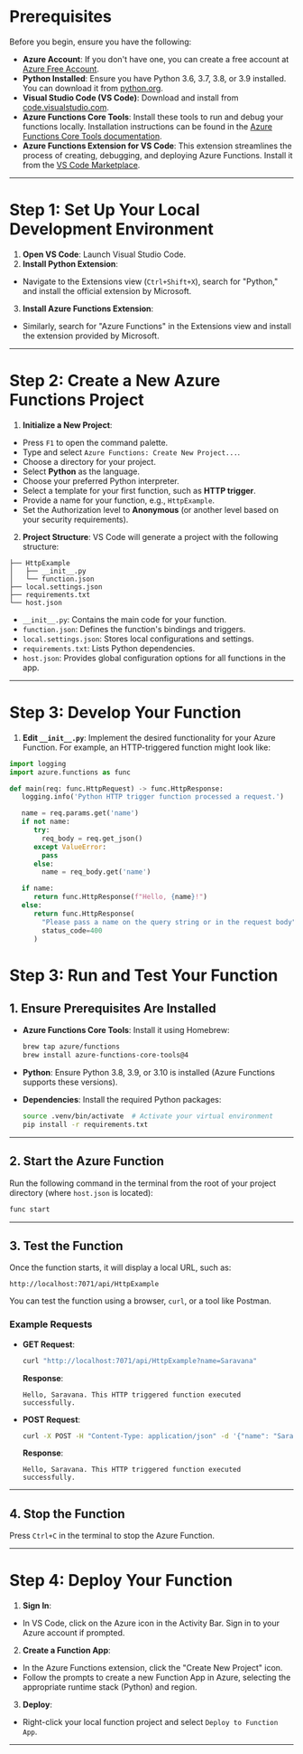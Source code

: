 # Prerequisites

Before you begin, ensure you have the following:

- **Azure Account**: If you don't have one, you can create a free account at [Azure Free Account](https://azure.microsoft.com/free/).
- **Python Installed**: Ensure you have Python 3.6, 3.7, 3.8, or 3.9 installed. You can download it from [python.org](https://www.python.org/).
- **Visual Studio Code (VS Code)**: Download and install from [code.visualstudio.com](https://code.visualstudio.com/).
- **Azure Functions Core Tools**: Install these tools to run and debug your functions locally. Installation instructions can be found in the [Azure Functions Core Tools documentation](https://learn.microsoft.com/azure/azure-functions/functions-run-local).
- **Azure Functions Extension for VS Code**: This extension streamlines the process of creating, debugging, and deploying Azure Functions. Install it from the [VS Code Marketplace](https://marketplace.visualstudio.com/).

---

# Step 1: Set Up Your Local Development Environment

1. **Open VS Code**: Launch Visual Studio Code.
2. **Install Python Extension**:

- Navigate to the Extensions view (`Ctrl+Shift+X`), search for "Python," and install the official extension by Microsoft.

3. **Install Azure Functions Extension**:

- Similarly, search for "Azure Functions" in the Extensions view and install the extension provided by Microsoft.

---

# Step 2: Create a New Azure Functions Project

1. **Initialize a New Project**:

- Press `F1` to open the command palette.
- Type and select `Azure Functions: Create New Project...`.
- Choose a directory for your project.
- Select **Python** as the language.
- Choose your preferred Python interpreter.
- Select a template for your first function, such as **HTTP trigger**.
- Provide a name for your function, e.g., `HttpExample`.
- Set the Authorization level to **Anonymous** (or another level based on your security requirements).

2. **Project Structure**: VS Code will generate a project with the following structure:

```plaintext
├── HttpExample
│   ├── __init__.py
│   └── function.json
├── local.settings.json
├── requirements.txt
└── host.json
```

- `__init__.py`: Contains the main code for your function.
- `function.json`: Defines the function's bindings and triggers.
- `local.settings.json`: Stores local configurations and settings.
- `requirements.txt`: Lists Python dependencies.
- `host.json`: Provides global configuration options for all functions in the app.

---

# Step 3: Develop Your Function

1. **Edit `__init__.py`**: Implement the desired functionality for your Azure Function. For example, an HTTP-triggered function might look like:

```python
import logging
import azure.functions as func

def main(req: func.HttpRequest) -> func.HttpResponse:
   logging.info('Python HTTP trigger function processed a request.')

   name = req.params.get('name')
   if not name:
      try:
        req_body = req.get_json()
      except ValueError:
        pass
      else:
        name = req_body.get('name')

   if name:
      return func.HttpResponse(f"Hello, {name}!")
   else:
      return func.HttpResponse(
        "Please pass a name on the query string or in the request body",
        status_code=400
      )
```

# Step 3: Run and Test Your Function

## 1. Ensure Prerequisites Are Installed

- **Azure Functions Core Tools**: Install it using Homebrew:

  ```bash
  brew tap azure/functions
  brew install azure-functions-core-tools@4
  ```

- **Python**: Ensure Python 3.8, 3.9, or 3.10 is installed (Azure Functions supports these versions).

- **Dependencies**: Install the required Python packages:

  ```bash
  source .venv/bin/activate  # Activate your virtual environment
  pip install -r requirements.txt
  ```

---

## 2. Start the Azure Function

Run the following command in the terminal from the root of your project directory (where `host.json` is located):

```bash
func start
```

---

## 3. Test the Function

Once the function starts, it will display a local URL, such as:

```
http://localhost:7071/api/HttpExample
```

You can test the function using a browser, `curl`, or a tool like Postman.

### Example Requests

- **GET Request**:

  ```bash
  curl "http://localhost:7071/api/HttpExample?name=Saravana"
  ```

  **Response**:

  ```
  Hello, Saravana. This HTTP triggered function executed successfully.
  ```

- **POST Request**:

  ```bash
  curl -X POST -H "Content-Type: application/json" -d '{"name": "Saravana"}' http://localhost:7071/api/HttpExample
  ```

  **Response**:

  ```
  Hello, Saravana. This HTTP triggered function executed successfully.
  ```

---

## 4. Stop the Function

Press `Ctrl+C` in the terminal to stop the Azure Function.

---

# Step 4: Deploy Your Function

1. **Sign In**:

- In VS Code, click on the Azure icon in the Activity Bar. Sign in to your Azure account if prompted.

2. **Create a Function App**:

- In the Azure Functions extension, click the "Create New Project" icon.
- Follow the prompts to create a new Function App in Azure, selecting the appropriate runtime stack (Python) and region.

3. **Deploy**:

- Right-click your local function project and select `Deploy to Function App`.

---

